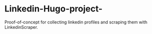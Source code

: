 # Linkedin-Hugo-project-
Proof-of-concept for collecting linkedin profiles and scraping them with LinkedinScraper. 
